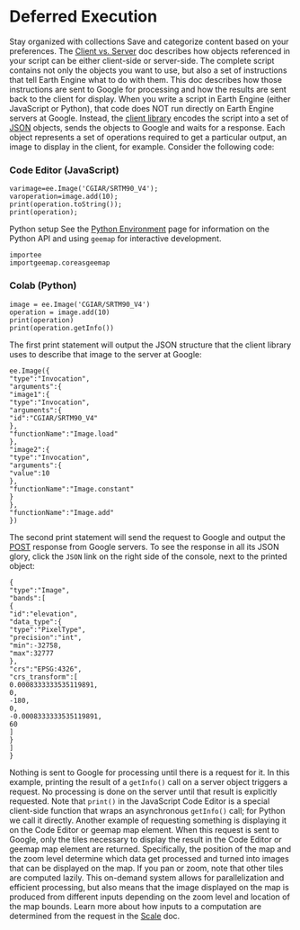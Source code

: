  
#  Deferred Execution 
Stay organized with collections  Save and categorize content based on your preferences. 
The [Client vs. Server](https://developers.google.com/earth-engine/guides/client_server) doc describes how objects referenced in your script can be either client-side or server-side. The complete script contains not only the objects you want to use, but also a set of instructions that tell Earth Engine what to do with them. This doc describes how those instructions are sent to Google for processing and how the results are sent back to the client for display.
When you write a script in Earth Engine (either JavaScript or Python), that code does NOT run directly on Earth Engine servers at Google. Instead, the [client library](https://github.com/google/earthengine-api) encodes the script into a set of [JSON](http://www.json.org/) objects, sends the objects to Google and waits for a response. Each object represents a set of operations required to get a particular output, an image to display in the client, for example. Consider the following code:
### Code Editor (JavaScript)
```
varimage=ee.Image('CGIAR/SRTM90_V4');
varoperation=image.add(10);
print(operation.toString());
print(operation);
```

Python setup
See the [ Python Environment](https://developers.google.com/earth-engine/guides/python_install) page for information on the Python API and using `geemap` for interactive development.
```
importee
importgeemap.coreasgeemap
```

### Colab (Python)
```
image = ee.Image('CGIAR/SRTM90_V4')
operation = image.add(10)
print(operation)
print(operation.getInfo())
```

The first print statement will output the JSON structure that the client library uses to describe that image to the server at Google:
```
ee.Image({
"type":"Invocation",
"arguments":{
"image1":{
"type":"Invocation",
"arguments":{
"id":"CGIAR/SRTM90_V4"
},
"functionName":"Image.load"
},
"image2":{
"type":"Invocation",
"arguments":{
"value":10
},
"functionName":"Image.constant"
}
},
"functionName":"Image.add"
})

```

The second print statement will send the request to Google and output the [POST](https://en.wikipedia.org/wiki/POST_\(HTTP\)) response from Google servers. To see the response in all its JSON glory, click the `JSON` link on the right side of the console, next to the printed object:
```
{
"type":"Image",
"bands":[
{
"id":"elevation",
"data_type":{
"type":"PixelType",
"precision":"int",
"min":-32758,
"max":32777
},
"crs":"EPSG:4326",
"crs_transform":[
0.0008333333535119891,
0,
-180,
0,
-0.0008333333535119891,
60
]
}
]
}

```

Nothing is sent to Google for processing until there is a request for it. In this example, printing the result of a `getInfo()` call on a server object triggers a request. No processing is done on the server until that result is explicitly requested. Note that `print()` in the JavaScript Code Editor is a special client-side function that wraps an asynchronous `getInfo()` call; for Python we call it directly.
Another example of requesting something is displaying it on the Code Editor or geemap map element. When this request is sent to Google, only the tiles necessary to display the result in the Code Editor or geemap map element are returned. Specifically, the position of the map and the zoom level determine which data get processed and turned into images that can be displayed on the map. If you pan or zoom, note that other tiles are computed lazily. This on-demand system allows for parallelization and efficient processing, but also means that the image displayed on the map is produced from different inputs depending on the zoom level and location of the map bounds. Learn more about how inputs to a computation are determined from the request in the [Scale](https://developers.google.com/earth-engine/guides/scale) doc.
